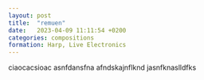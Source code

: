 ```yaml
---
layout: post
title:  "remuen"
date:   2023-04-09 11:11:54 +0200
categories: compositions
formation: Harp, Live Electronics
---
```

ciaocacsioac
asnfdansfna
afndskajnflknd
jasnfknaslldfks